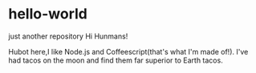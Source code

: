# hello-world
just another repository
Hi Hunmans!

Hubot here,I like Node.js and Coffeescript(that's what I'm made of!).
I've had tacos on the moon and find them far superior to Earth tacos.
